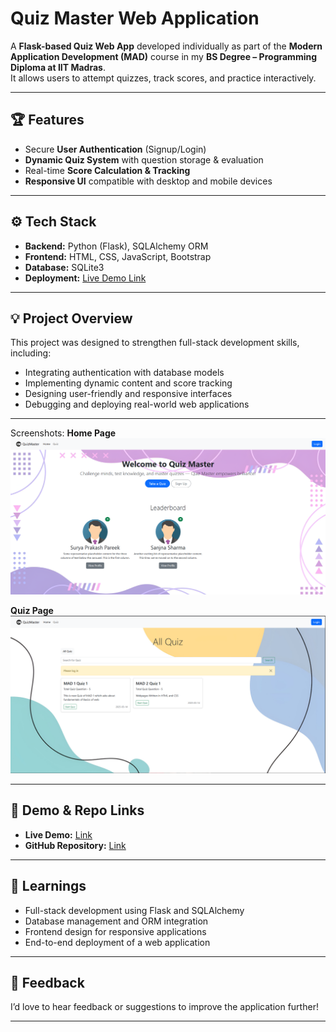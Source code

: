 # Quiz Master Web Application

A **Flask-based Quiz Web App** developed individually as part of the **Modern Application Development (MAD)** course in my **BS Degree – Programming Diploma at IIT Madras**.  
It allows users to attempt quizzes, track scores, and practice interactively.

---

## 🏆 Features

- Secure **User Authentication** (Signup/Login)  
- **Dynamic Quiz System** with question storage & evaluation  
- Real-time **Score Calculation & Tracking**  
- **Responsive UI** compatible with desktop and mobile devices  

---

## ⚙️ Tech Stack

- **Backend:** Python (Flask), SQLAlchemy ORM  
- **Frontend:** HTML, CSS, JavaScript, Bootstrap  
- **Database:** SQLite3  
- **Deployment:** [Live Demo Link](https://quiz-master-qydp.onrender.com/) 

---

## 💡 Project Overview

This project was designed to strengthen full-stack development skills, including:

- Integrating authentication with database models  
- Implementing dynamic content and score tracking  
- Designing user-friendly and responsive interfaces  
- Debugging and deploying real-world web applications  

---
Screenshots:
**Home Page**
![Home Page](home_demo.png)

**Quiz Page**
![Quiz Page](quiz_demo.png)

---

## 📂 Demo & Repo Links

- **Live Demo:** [Link](https://quiz-master-qydp.onrender.com/)  
- **GitHub Repository:** [Link](https://github.com/Surya-prakash-pareek/Quiz-Master-V1)

---

## 🧠 Learnings

- Full-stack development using Flask and SQLAlchemy  
- Database management and ORM integration  
- Frontend design for responsive applications  
- End-to-end deployment of a web application  

---

## 📢 Feedback

I’d love to hear feedback or suggestions to improve the application further!  

---
